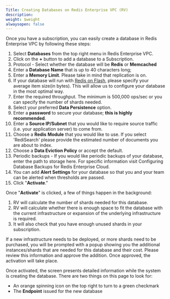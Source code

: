 ```yaml
---
Title: Creating Databases on Redis Enterprise VPC (RV)
description: 
weight: $weight
alwaysopen: false
---
```

Once you have a subscription, you can easily create a database in Redis
Enterprise VPC by following these steps:

1.  Select **Databases** from the top right menu in Redis Enterprise
    VPC.
2.  Click on the **+** button to add a database to a Subscription.
3.  Protocol - Select whether the database will be **Redis** or
    **Memcached**
4.  Enter a **Database Name** that is up to 40 characters long;
5.  Enter a **Memory Limit**. Please take in mind that replication is
    on.
6.  If your database will run with [Redis on
    Flash](/redis-enterprise-documentation/concepts-architecture/memory-architecture/redis-enterprise-flash/),
    please specify your average item size(in bytes). This will allow us
    to configure your database in the most optimal way.
7.  Enter the required throughput. The minimum is 500,000 ops/sec or you
    can specify the number of shards needed.
8.  Select your preferred **Data Persistence** option.
9.  Enter a **password** to secure your database; **this is highly
    recommended**.
10. Enter a **Source IP/Subnet** that you would like to require source
    traffic (i.e. your application server) to come from.
11. Choose a **Redis** **Module** that you would like to use. If you
    select 'RediSearch' please provide the estimated number of documents
    you are about to index.
12. Choose a **Data Eviction Policy** or accept the default.
13. Periodic backups - If you would like periodic backups of your
    database, enter the path to storage here. For specific information
    visit Configuring Database Backups for Redis Enterprise Cloud.
14. You can add **Alert Settings** for your database so that you and
    your team can be alerted when thresholds are passed.
15. Click "**Activate**."

Once "**Activate**" is clicked, a few of things happen in the
background:

1.  RV will calculate the number of shards needed for this database.
2.  RV will calculate whether there is enough space to fit the database
    with the current infrastructure or expansion of the underlying
    infrastructure is required.
3.  It will also check that you have enough unused shards in your
    subscription.

If a new infrastructure needs to be deployed, or more shards need to be
purchased, you will be prompted with a popup showing you the additional
instances/shards that are needed for this database and their cost.
Please review this information and approve the addition. Once approved,
the activation will take place.

Once activated, the screen presents detailed information while the
system is creating the database. There are two things on this page to
look for:

-   An orange spinning icon on the top right to turn to a green
    checkmark
-   The **Endpoint** issued for the new database
